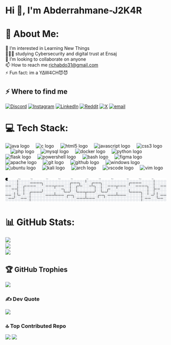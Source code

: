 
<h1>Hi 👋, I'm  Abderrahmane-J2K4R</h1>

# 💫 About Me:
👀 I’m interested in Learning New Things<br>👨🏼‍🎓 studying Cybersecurity and digital trust at Ensaj<br>💞️ I’m looking to collaborate on anyone<br>📫 How to reach me richabdo31@gmail.com<br>⚡ Fun fact: im a Y∆W4CH😈😈


## ⚡️ Where to find me

[![Discord](https://img.shields.io/badge/Discord-%237289DA.svg?logo=discord&logoColor=white)](https://discord.gg/#chil1_guy.) [![Instagram](https://img.shields.io/badge/Instagram-%23E4405F.svg?logo=Instagram&logoColor=white)](https://instagram.com/j2k4r.abderrahmane) [![LinkedIn](https://img.shields.io/badge/LinkedIn-%230077B5.svg?logo=linkedin&logoColor=white)](https://linkedin.com/in/abderrahmane-saouf-945119331) [![Reddit](https://img.shields.io/badge/Reddit-%23FF4500.svg?logo=Reddit&logoColor=white)](https://reddit.com/user/reddit) [![X](https://img.shields.io/badge/X-black.svg?logo=X&logoColor=white)](https://x.com/jkrabdo31) [![email](https://img.shields.io/badge/Email-D14836?logo=gmail&logoColor=white)](mailto:richabdo31@gmail.com) 

# 💻 Tech Stack:
<div align="left">
  <img src="https://cdn.jsdelivr.net/gh/devicons/devicon/icons/java/java-original.svg" height="40" alt="java logo"  />
  <img width="12" />
  <img src="https://cdn.jsdelivr.net/gh/devicons/devicon/icons/c/c-original.svg" height="40" alt="c logo"  />
  <img width="12" />
  <img src="https://skillicons.dev/icons?i=html" height="40" alt="html5 logo"  />
  <img width="12" />
  <img src="https://skillicons.dev/icons?i=js" height="40" alt="javascript logo"  />
  <img width="12" />
  <img src="https://cdn.simpleicons.org/css3/1572B6" height="40" alt="css3 logo"  />
  <img width="12" />
  <img src="https://cdn.simpleicons.org/php/777BB4" height="40" alt="php logo"  />
  <img width="12" />
  <img src="https://cdn.simpleicons.org/mysql/4479A1" height="40" alt="mysql logo"  />
  <img width="12" />
  <img src="https://cdn.simpleicons.org/docker/2496ED" height="40" alt="docker logo"  />
  <img width="12" />
  <img src="https://skillicons.dev/icons?i=python" height="40" alt="python logo"  />
  <img width="12" />
  <img src="https://skillicons.dev/icons?i=flask" height="40" alt="flask logo"  />
  <img width="12" />
  <img src="https://skillicons.dev/icons?i=powershell" height="40" alt="powershell logo"  />
  <img width="12" />
  <img src="https://cdn.simpleicons.org/gnubash/4EAA25" height="40" alt="bash logo"  />
  <img width="12" />
  <img src="https://cdn.simpleicons.org/figma/F24E1E" height="40" alt="figma logo"  />
  <img width="12" />
  <img src="https://cdn.simpleicons.org/apache/D22128" height="40" alt="apache logo"  />
  <img width="12" />
  <img src="https://cdn.simpleicons.org/git/F05032" height="40" alt="git logo"  />
  <img width="12" />
  <img src="https://cdn.simpleicons.org/github/181717" height="40" alt="github logo"  />
  <img width="12" />
  <img src="https://skillicons.dev/icons?i=windows" height="40" alt="windows logo"  />
  <img width="12" />
  <img src="https://cdn.simpleicons.org/ubuntu/E95420" height="40" alt="ubuntu logo"  />
  <img width="12" />
  <img src="https://skillicons.dev/icons?i=kali" height="40" alt="kali logo"  />
  <img width="12" />
  <img src="https://skillicons.dev/icons?i=arch" height="40" alt="arch logo"  />
  <img width="12" />
  <img src="https://cdn.jsdelivr.net/gh/devicons/devicon/icons/vscode/vscode-original.svg" height="40" alt="vscode logo"  />
  <img width="12" />
  <img src="https://cdn.jsdelivr.net/gh/devicons/devicon/icons/vim/vim-original.svg" height="40" alt="vim logo"  />
</div>

###

<picture>
  <source media="(prefers-color-scheme: dark)" srcset="https://raw.githubusercontent.com/Abderrahmane-jacker/Abderrahmane-jacker/output/pacman-contribution-graph-dark.svg">
  <source media="(prefers-color-scheme: light)" srcset="https://raw.githubusercontent.com/Abderrahmane-jacker/Abderrahmane-jacker/output/pacman-contribution-graph.svg">
  <img alt="pacman contribution graph" src="https://raw.githubusercontent.com/Abderrahmane-jacker/Abderrahmane-jacker/output/pacman-contribution-graph.svg">
</picture>

# 📊 GitHub Stats:
![](https://github-readme-stats.vercel.app/api?username=Abderrahmane-jacker&theme=dark&hide_border=false&include_all_commits=false&count_private=false)<br/>
![](https://nirzak-streak-stats.vercel.app/?user=Abderrahmane-jacker&theme=dark&hide_border=false)<br/>
![](https://github-readme-stats.vercel.app/api/top-langs/?username=Abderrahmane-jacker&theme=dark&hide_border=false&include_all_commits=false&count_private=false&layout=compact)

## 🏆 GitHub Trophies
![](https://github-profile-trophy.vercel.app/?username=Abderrahmane-jacker&theme=radical&no-frame=false&no-bg=true&margin-w=4)

### ✍️ Dev Quote
![](https://quotes-github-readme.vercel.app/api?type=horizontal&theme=radical)
### 🔝 Top Contributed Repo
![](https://github-contributor-stats.vercel.app/api?username=Abderrahmane-jacker&limit=5&theme=dark&combine_all_yearly_contributions=true)
[![](https://visitcount.itsvg.in/api?id=Abderrahmane-jacker&icon=0&color=0)](https://visitcount.itsvg.in)

